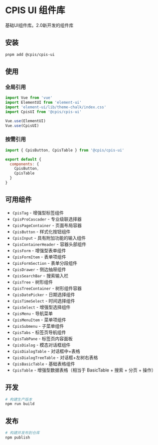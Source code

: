 # CPIS UI 组件库

基础UI组件库。2.0新开发的组件库

## 安装

```bash
pnpm add @cpis/cpis-ui 
```

## 使用

### 全局引用

```js
import Vue from 'vue'
import ElementUI from 'element-ui'
import 'element-ui/lib/theme-chalk/index.css'
import CpisUI from '@cpis/cpis-ui'

Vue.use(ElementUI)
Vue.use(CpisUI)
```

### 按需引用

```js
import { CpisButton, CpisTable } from '@cpis/cpis-ui'

export default {
  components: {
    CpisButton,
    CpisTable
  }
}
```

## 可用组件

- `CpisTag` - 增强型标签组件
- `CpisProCascader` - 专业级联选择器
- `CpisPageContainer` - 页面布局容器
- `CpisButton` - 样式化按钮组件
- `CpisInput` - 具有附加功能的输入组件
- `CpisContainerHeader` - 容器头部组件
- `CpisForm` - 增强型表单组件
- `CpisFormItem` - 表单项组件
- `CpisFormSection` - 表单分段组件
- `CpisDrawer` - 侧边抽屉组件
- `CpisSearchBar` - 搜索输入栏
- `CpisTree` - 树形组件
- `CpisTreeContainer` - 树形组件容器
- `CpisDatePicker` - 日期选择组件
- `CpisTimeSelect` - 时间选择组件
- `CpisSelect` - 增强型选择组件
- `CpisMenu` - 导航菜单
- `CpisMenuItem` - 菜单项组件
- `CpisSubmenu` - 子菜单组件
- `CpisTabs` - 标签页导航组件
- `CpisTabPane` - 标签页内容面板
- `CpisDialog` - 模态对话框组件
- `CpisDialogTable` - 对话框中+表格
- `CpisDialogTreeTable` - 对话框+左树右表格
- `CpisBasicTable` - 基础表格组件
- `CpisTable` - 增强型数据表格（相当于 BasicTable + 搜索 + 分页 + 操作）

## 开发

```bash
# 构建生产版本
npm run build
```

## 发布

```bash
# 构建并发布到仓库
npm publish
```